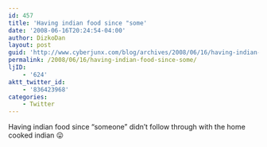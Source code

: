 ```yaml
---
id: 457
title: 'Having indian food since "some'
date: '2008-06-16T20:24:54-04:00'
author: DizkoDan
layout: post
guid: 'http://www.cyberjunx.com/blog/archives/2008/06/16/having-indian-food-since-some/'
permalink: /2008/06/16/having-indian-food-since-some/
ljID:
    - '624'
aktt_twitter_id:
    - '836423968'
categories:
    - Twitter
---
```


Having indian food since “someone” didn’t follow through with the home cooked indian 😛